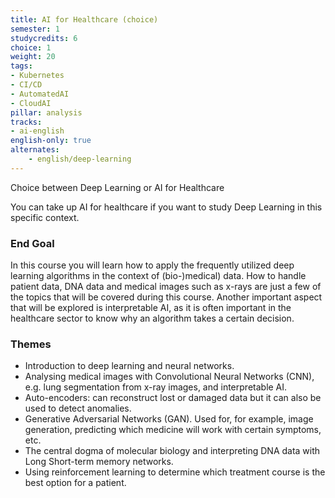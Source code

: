 ```yaml
---
title: AI for Healthcare (choice)
semester: 1
studycredits: 6
choice: 1
weight: 20
tags:
- Kubernetes
- CI/CD
- AutomatedAI
- CloudAI
pillar: analysis
tracks:
- ai-english
english-only: true
alternates:
    - english/deep-learning
---
```

Choice between Deep Learning or AI for Healthcare

You can take up AI for healthcare if you want to study Deep Learning in this specific context. 

### End Goal
In this course you will learn how to apply the frequently utilized deep learning algorithms in the context of (bio-)medical) data. How to handle patient data, DNA data and medical images such as x-rays are just a few of the topics that will be covered during this course. Another important aspect that will be explored is interpretable AI, as it is often important in the healthcare sector to know why an algorithm takes a certain decision.  

### Themes
- Introduction to deep learning and neural networks.  
- Analysing medical images with Convolutional Neural Networks (CNN), e.g. lung segmentation from x-ray images, and interpretable AI. 
- Auto-encoders: can reconstruct lost or damaged data but it can also be used to detect anomalies.  
- Generative Adversarial Networks (GAN). Used for, for example, image generation, predicting which medicine will work with certain symptoms, etc. 
- The central dogma of molecular biology and interpreting DNA data with Long Short-term memory networks.  
- Using reinforcement learning to determine which treatment course is the best option for a patient. 